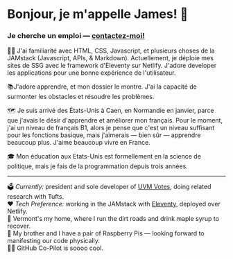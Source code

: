 <h1>Bonjour, je m'appelle James! 👋</h1>
<h3>Je cherche un emploi —   <a href="mailto: james.tedesco@etu.unicaen.fr?subject=Parlons de la programmation!">contactez-moi!</a></h3>

👨‍💻 J'ai familiarité avec HTML, CSS, Javascript, et plusieurs choses de la JAMstack (Javascript, APIs, & Markdown). Actuellement, je déploie mes sites de SSG avec le framework d'Eleventy sur Netlify. J'adore developer les applications pour une bonne expérience de l'utilisateur. 

📚J'adore apprendre, et mon dossier le montre. J'ai la capacité de surmonter les obstacles et résoudre les problèmes.

🗺 Je suis arrivé des États-Unis à Caen, en Normandie en janvier, parce que j'avais le désir d'apprendre et améliorer mon français. Pour le moment, j'ai un niveau de français B1, alors je pense que c'est un niveau suffisant pour les fonctions basique, mais j'aimerais — bien sûr — apprendre beaucoup plus. J'aime beaucoup vivre en France. 

🎓 Mon éducation aux Etats-Unis est formellement en la science de politique, mais je fais de la programmation depuis trois années.

<hr>

🗳 <em>Currently:</em> president and sole developer of <a href="https://uvm.vote">UVM Votes</a>, doing related research with Tufts.  
❤️ <em>Tech Preference:</em> working in the JAMstack with <a href="https://www.11ty.dev">Eleventy</a>, deployed over Netlify.  
🍁 Vermont's my home, where I run the dirt roads and drink maple syrup to recover.  
🤖 My brother and I have a pair of Raspberry Pis — looking forward to manifesting our code physically.  
👨‍✈️ GitHub Co-Pilot is soooo cool.
